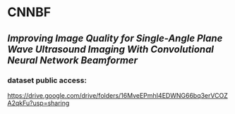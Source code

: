 # CNNBF
## *Improving Image Quality for Single-Angle Plane Wave Ultrasound Imaging With Convolutional Neural Network Beamformer*
### dataset public access: 
https://drive.google.com/drive/folders/16MveEPmhI4EDWNG66bq3erVCOZA2qkFu?usp=sharing
